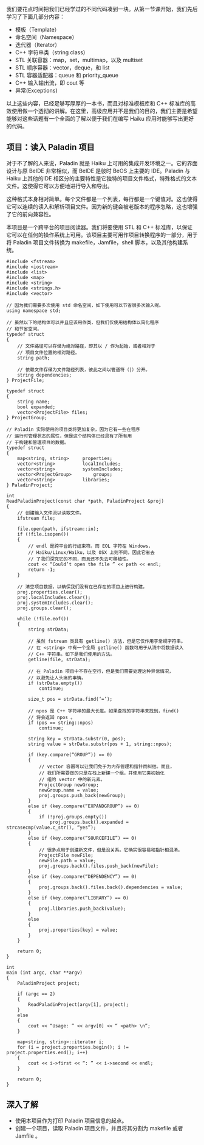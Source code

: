 我们要花点时间把我们已经学过的不同代码凑到一块。从第一节课开始，我们先后学习了下面几部分内容：

* 模板（Template）
* 命名空间（Namespace）
* 迭代器（Iterator）
* C++ 字符串类（string class）
* STL 关联容器：map，set，multimap，以及 multiset
* STL 顺序容器：vector，deque，和 list
* STL 容器适配器：queue 和 priority_queue
* C++ 输入输出流，即 cout 等
* 异常(Exceptions)


以上这些内容，已经足够写厚厚的一本书，而且对标准模板库和 C++ 标准库的高效使用做一个透彻的讲解。在这里，高级应用并不是我们的目的，我们主要是希望能够对这些话题有一个全面的了解以便于我们在编写 Haiku 应用时能够写出更好的代码。

## 项目：读入 Paladin 项目

对于不了解的人来说，Paladin 就是 Haiku 上可用的集成开发环境之一。它的界面设计与原 BeIDE 非常相似，而 BeIDE 是彼时 BeOS 上主要的 IDE。Paladin 与 Haiku 上其他的IDE 相区分的主要特性是它独特的项目文件格式，特殊格式的文本文件。这使得它可以方便地进行导入和导出。

这种格式本身相对简单。每个文件都是一个列表，每行都是一个键值对。这也使得它可以连续的读入和解析项目文件。因为新的键会被老版本的程序忽略，这也增强了它的前向兼容性。

本项目是一个跨平台的项目阅读器。我们将要使用 STL 和 C++ 标准库，以保证它可以在任何的操作系统上可用。该项目主要可用作项目转换程序的一部分，用于将 Paladin 项目文件转换为 makefile，Jamfile，shell 脚本，以及其他构建系统。

	#include <fstream>
	#include <iostream>
	#include <list>
	#include <map>
	#include <string>
	#include <strings.h>
	#include <vector>

	// 因为我们需要多次使用 std 命名空间，如下使用可以节省很多次输入呢。
	using namespace std;

	// 虽然以下的结构体可以并且应该用作类，但我们仅使用结构体以简化程序
	// 和节省空间。
	typedef struct
	{
		// 文件路径可以存储为绝对路径，即其以 / 作为起始，或者相对于
		// 项目文件位置的相对路径。
		string path;

		// 依赖文件存储为文件路径列表，彼此之间以管道符（|）分开。
		string dependencies;
	} ProjectFile;

	typedef struct
	{
		string name;
		bool expanded;
		vector<ProjectFile> files;
	} ProjectGroup;

	// Paladin 实际使用的项目类将更加复杂，因为它有一些在程序
	// 运行时管理状态的属性，但是这个结构体已经具有了所有用
	// 于构建和管理项目的数据。
	typedef struct
	{
		map<string, string>		properties;
		vector<string>			localIncludes;
		vector<string>			systemIncludes;
		vector<ProjectGroup>		groups;
		vector<string>			libraries;
	} PaladinProject;

	int
	ReadPaladinProject(const char *path, PaladinProject &proj)
	{
		// 创建输入文件流以读取文件。
		ifstream file;
		
		file.open(path, ifstream::in);
		if (!file.isopen())
		{
			// endl 是跨平台的行结束符。而 EOL 字符在 Windows，
			// Haiku/Linux/Haiku，以及 OSX 上则不同，因此它省去
			// 了我们深究它的不同，而且还不失去可移植性。
			cout << “Could’t open the file ” << path << endl;
			return -1;
		}

		// 清空项目数据，以确保我们没有在已存在的项目上进行构建。
		proj.properties.clear();
		proj.localIncludes.clear();
		proj.systemIncludes.clear();
		proj.groups.clear();

		while (!file.eof())
		{
			string strData;
		
			// 虽然 fstream 类具有 getline() 方法，但是它仅作用于常规字符串。
			// 在 <string> 中有一个全局 getline() 函数可用于从流中将数据读入
			// C++ 字符串。如下是我们使用的方法。
			getline(file, strData);

			// 在 Paladin 项目中不存在空行，但是我们需要处理这种异常情况，
			// 以避免让人头痛的事情。
			if (strData.empty())
				continue;
		
			size_t pos = strData.find(‘=’);
		
			// npos 是 C++ 字符串的最大长度。如果查找的字符串未找到，find()
			// 将会返回 npos 。
			if (pos == string::npos)
				continue;
		
			string key = strData.substr(0, pos);
			string value = strData.substr(pos + 1, string::npos);
		
			if (key.compare(“GROUP”)) == 0)
			{
				// vector 容器可以让我们免于为内存管理和指针而纠结。而且，
				// 我们所需要做的只是在栈上新建一个组，并使用它类初始化
				// 组的 vector 中的新元素。
				ProjectGroup newGroup;
				newGroup.name = value;
				proj.groups.push_back(newGroup);
			} 
			else if (key.compare(“EXPANDGROUP”) == 0)
			{
				if (!proj.groups.empty())
					proj.groups.back().expanded = strcasecmp(value.c_str(), “yes”);
			}
			else if (key.compare(“SOURCEFILE”) == 0)
			{
				// 很多点用于创建新文件，但是没关系。它确实很容易和指针相混淆。
				ProjectFile newFile;
				newFile.path = value;
				proj.groups.back().files.push_back(newFile);
			}
			else if (key.compare(“DEPENDENCY”) == 0)
			{
				proj.groups.back().files.back().dependencies = value;
			}
			else if (key.compare(“LIBRARY”) == 0)
			{
				proj.libraries.push_back(value);
			}
			else
			{
				proj.properties[key] = value;
			}
		}
		
		return 0;
	}

	int
	main (int argc, char **argv)
	{
		PaladinProject project;

		if (argc == 2)
		{
			ReadPaladinProject(argv[1], project);
		}
		else
		{
			cout << “Usage: ” << argv[0] << “ <path> \n”;
		}
		
		map<string, string>::iterator i;
		for (i = project.properties.begin(); i != project.properties.end(); i++)
		{
			cout << i->first << “: ” << i->second << endl;
		} 

		return 0;
	}

## 深入了解

* 使用本项目作为打印 Paladin 项目信息的起点。
* 创建一个项目，读取 Paladin 项目文件，并且将其分割为 makefile 或者 Jamfile 。
